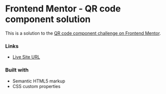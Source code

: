 # Frontend Mentor - QR code component solution

This is a solution to the [QR code component challenge on Frontend Mentor](https://www.frontendmentor.io/challenges/qr-code-component-iux_sIO_H). 

### Links

- [Live Site URL](https://qr-generator5.netlify.app/)

### Built with

- Semantic HTML5 markup
- CSS custom properties

